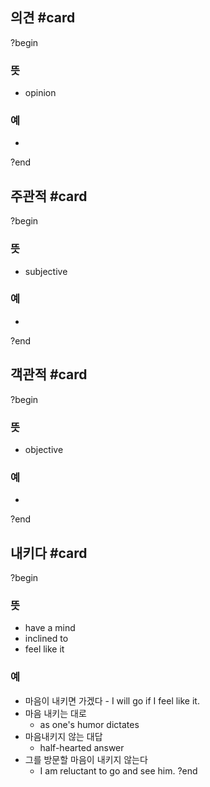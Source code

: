 ## 의견 #card
?begin
### 뜻
- opinion
### 예
-
<!--SR:!2025-11-05,113,290-->
?end


## 주관적 #card
?begin
### 뜻
- subjective
### 예
-
<!--SR:!2025-08-09,28,234-->
?end


## 객관적 #card
?begin
### 뜻
- objective
### 예
-
<!--SR:!2025-07-29,55,250-->
?end

## 내키다 #card
?begin
### 뜻
- have a mind
- inclined to
- feel like it
### 예
- 마음이 내키면 가겠다
        - I will go if I feel like it.
- 마음 내키는 대로
	- as one's humor dictates
- 마음내키지 않는 대답
	- half-hearted answer
- 그를 방문할 마음이 내키지 않는다
	- I am reluctant to go and see him.
?end
